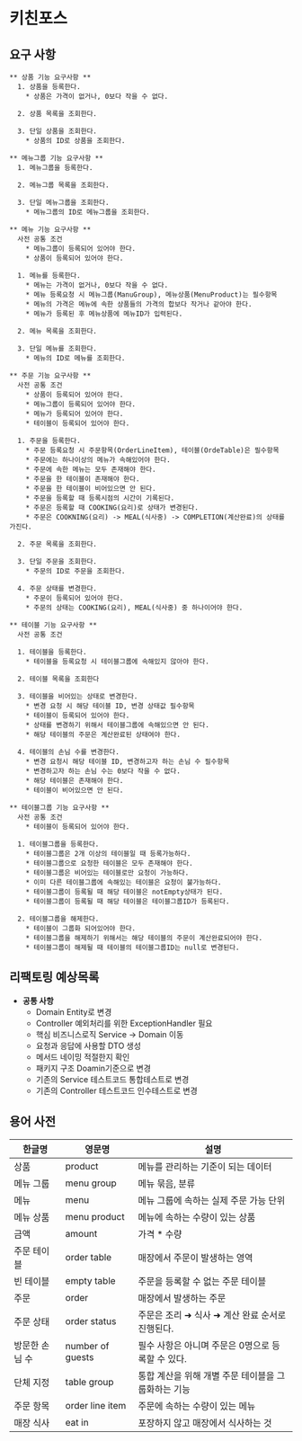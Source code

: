 # 키친포스

## 요구 사항
```
** 상품 기능 요구사항 **
  1. 상품을 등록한다.
    * 상품은 가격이 없거나, 0보다 작을 수 없다.
      
  2. 상품 목록을 조회한다.
  
  3. 단일 상품을 조회한다.
    * 상품의 ID로 상품을 조회한다.
```
```
** 메뉴그룹 기능 요구사항 **
  1. 메뉴그룹을 등록한다.
      
  2. 메뉴그룹 목록을 조회한다.
  
  3. 단일 메뉴그룹을 조회한다.
    * 메뉴그룹의 ID로 메뉴그룹을 조회한다.
```
```
** 메뉴 기능 요구사항 **
  사전 공통 조건
    * 메뉴그룹이 등록되어 있어야 한다.
    * 상품이 등록되어 있어야 한다.

  1. 메뉴를 등록한다.
    * 메뉴는 가격이 없거나, 0보다 작을 수 없다.
    * 메뉴 등록요청 시 메뉴그룹(ManuGroup), 메뉴상품(MenuProduct)는 필수항목 
    * 메뉴의 가격은 메뉴에 속한 상품들의 가격의 합보다 작거나 같아야 한다.
    * 메뉴가 등록된 후 메뉴상품에 메뉴ID가 입력된다.
    
  2. 메뉴 목록을 조회한다.
    
  3. 단일 메뉴를 조회한다.
    * 메뉴의 ID로 메뉴를 조회한다.
```
```
** 주문 기능 요구사항 **
  사전 공통 조건
    * 상품이 등록되어 있어야 한다.
    * 메뉴그룹이 등록되어 있어야 한다.
    * 메뉴가 등록되어 있어야 한다.
    * 테이블이 등록되어 있어야 한다.

  1. 주문을 등록한다.
    * 주문 등록요청 시 주문항목(OrderLineItem), 테이블(OrdeTable)은 필수항목
    * 주문에는 하나이상의 메뉴가 속해있어야 한다.
    * 주문에 속한 메뉴는 모두 존재해야 한다.
    * 주문을 한 테이블이 존재해야 한다.
    * 주문을 한 테이블이 비어있으면 안 된다.
    * 주문을 등록할 때 등록시점의 시간이 기록된다.
    * 주문은 등록할 때 COOKING(요리)로 상태가 변경된다.
    * 주문은 COOKNING(요리) -> MEAL(식사중) -> COMPLETION(계산완료)의 상태를 가진다.
    
  2. 주문 목록을 조회한다.
    
  3. 단일 주문을 조회한다.
    * 주문의 ID로 주문을 조회한다.
  
  4. 주문 상태를 변경한다.
    * 주문이 등록되어 있어야 한다.
    * 주문의 상태는 COOKING(요리), MEAL(식사중) 중 하나이어야 한다.
```
```
** 테이블 기능 요구사항 **
  사전 공통 조건
  
  1. 테이블을 등록한다.
    * 테이블을 등록요청 시 테이블그룹에 속해있지 않아야 한다.
  
  2. 테이블 목록을 조회한다
  
  3. 테이블을 비어있는 상태로 변경한다.
    * 변경 요청 시 해당 테이블 ID, 변경 상태값 필수항목
    * 테이블이 등록되어 있어야 한다.
    * 상태를 변경하기 위해서 테이블그룹에 속해있으면 안 된다.
    * 해당 테이블의 주문은 계산완료된 상태여야 한다.
    
  4. 테이블의 손님 수를 변경한다.
    * 변경 요청시 해당 테이블 ID, 변경하고자 하는 손님 수 필수항목
    * 변경하고자 하는 손님 수는 0보다 작을 수 없다.
    * 해당 테이블은 존재해야 한다.
    * 테이블이 비어있으면 안 된다.  
```
```
** 테이블그룹 기능 요구사항 **
  사전 공통 조건
    * 테이블이 등록되어 있어야 한다.
  
  1. 테이블그룹을 등록한다.
    * 테이블그룹은 2개 이상의 테이블일 때 등록가능하다.
    * 테이블그룹으로 요청한 테이블은 모두 존재해야 한다.
    * 테이블그룹은 비어있는 테이블로만 요청이 가능하다.
    * 이미 다른 테이블그룹에 속해있는 테이블은 요청이 불가능하다.
    * 테이블그룹이 등록될 때 해당 테이블은 notEmpty상태가 된다.
    * 테이블그룹이 등록될 때 해당 테이블은 테이블그룹ID가 등록된다.
  
  2. 테이블그룹을 해제한다.
    * 테이블이 그룹화 되어있어야 한다.
    * 테이블그룹을 해제하기 위해서는 해당 테이블의 주문이 계산완료되어야 한다.
    * 테이블그룹이 해제될 때 테이블의 테이블그룹ID는 null로 변경된다.
```

  
## 리팩토링 예상목록
* **공통 사항**
  * Domain Entity로 변경
  * Controller 예외처리를 위한 ExceptionHandler 필요
  * 핵심 비즈니스로직 Service -> Domain 이동
  * 요청과 응답에 사용할 DTO 생성
  * 메서드 네이밍 적절한지 확인
  * 패키지 구조 Doamin기준으로 변경
  * 기존의 Service 테스트코드 통합테스트로 변경
  * 기존의 Controller 테스트코드 인수테스트로 변경

## 용어 사전

| 한글명 | 영문명 | 설명 |
| --- | --- | --- |
| 상품 | product | 메뉴를 관리하는 기준이 되는 데이터 |
| 메뉴 그룹 | menu group | 메뉴 묶음, 분류 |
| 메뉴 | menu | 메뉴 그룹에 속하는 실제 주문 가능 단위 |
| 메뉴 상품 | menu product | 메뉴에 속하는 수량이 있는 상품 |
| 금액 | amount | 가격 * 수량 |
| 주문 테이블 | order table | 매장에서 주문이 발생하는 영역 |
| 빈 테이블 | empty table | 주문을 등록할 수 없는 주문 테이블 |
| 주문 | order | 매장에서 발생하는 주문 |
| 주문 상태 | order status | 주문은 조리 ➜ 식사 ➜ 계산 완료 순서로 진행된다. |
| 방문한 손님 수 | number of guests | 필수 사항은 아니며 주문은 0명으로 등록할 수 있다. |
| 단체 지정 | table group | 통합 계산을 위해 개별 주문 테이블을 그룹화하는 기능 |
| 주문 항목 | order line item | 주문에 속하는 수량이 있는 메뉴 |
| 매장 식사 | eat in | 포장하지 않고 매장에서 식사하는 것 |
